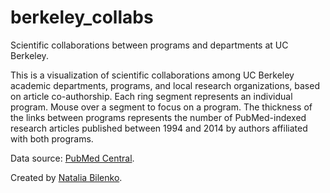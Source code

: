berkeley_collabs
================

Scientific collaborations between programs and departments at UC Berkeley.

This is a visualization of scientific collaborations among UC Berkeley academic departments, programs, and local research organizations, based on article co-authorship. Each ring segment represents an individual program. Mouse over a segment to focus on a program. The thickness of the links between programs represents the number of PubMed-indexed research articles published between 1994 and 2014 by authors affiliated with both programs.</p><p>Data source: <a href=http://www.ncbi.nlm.nih.gov/pmc/>PubMed Central</a>.</p><p>Created by <a href=http://nbilenko.com>Natalia Bilenko</a>.</p>